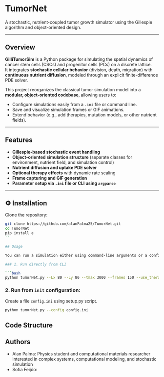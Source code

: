 # TumorNet
A stochastic, nutrient-coupled tumor growth simulator using the Gillespie algorithm and object-oriented design.

---

## Overview

**GilliTumorSim** is a Python package for simulating the spatial dynamics of cancer stem cells (CSCs) and progenitor cells (PCs) on a discrete lattice.  
It integrates **stochastic cellular behavior** (division, death, migration) with **continuous nutrient diffusion**, modeled through an explicit finite-difference PDE solver.

This project reorganizes the classical tumor simulation model into a **modular, object-oriented codebase**, allowing users to:
- Configure simulations easily from a `.ini` file or command line.
- Save and visualize simulation frames or GIF animations.
- Extend behavior (e.g., add therapies, mutation models, or other nutrient fields).

---

## Features

- **Gillespie-based stochastic event handling**
- **Object-oriented simulation structure** (separate classes for environment, nutrient field, and simulation control)
- **Nutrient diffusion and uptake PDE solver**
- **Optional therapy effects** with dynamic rate scaling
- **Frame capturing and GIF generation**
- **Parameter setup via `.ini` file or CLI using `argparse`**

---

## ⚙️ Installation

Clone the repository:
```bash
git clone https://github.com/alanPalma25/TumorNet.git
cd TumorNet
pip install e
``

## Usage

You can run a simulation either using command-line arguments or a configuration file.

### 1. Run directly from CLI

```bash
python tumorNet.py --Lx 80 --Ly 80 --tmax 3000 --frames 150 --use_therapy
```

### 2. Run from ```init``` configuration:
Create a file ```config.ini``` using setup.py script. 

```bash
python tumorNet.py --config config.ini
```
## Code Structure


## Authors
- Alan Palma:
Physics student and computational materials researcher
Interested in complex systems, computational modeling, and stochastic simulation
- Sofia Feijóo:


